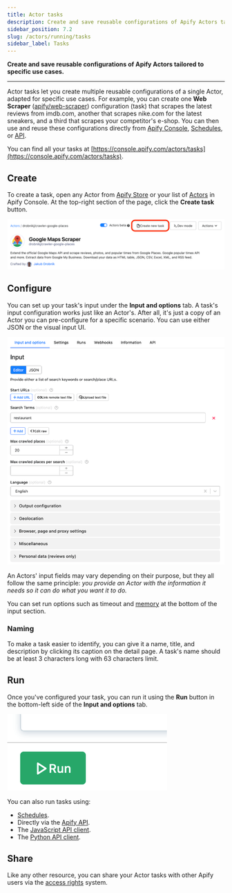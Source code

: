 ```yaml
---
title: Actor tasks
description: Create and save reusable configurations of Apify Actors tailored to specific use cases.
sidebar_position: 7.2
slug: /actors/running/tasks
sidebar_label: Tasks
---
```


**Create and save reusable configurations of Apify Actors tailored to specific use cases.**

---

Actor tasks let you create multiple reusable configurations of a single Actor, adapted for specific use cases. For example, you can create one **Web Scraper** ([apify/web-scraper](https://apify.com/apify/web-scraper)) configuration (task) that scrapes the latest reviews from imdb.com, another that scrapes nike.com for the latest sneakers, and a third that scrapes your competitor's e-shop. You can then use and reuse these configurations directly from [Apify Console](https://console.apify.com/actors/tasks), [Schedules](../../schedules.md), or [API](/api/v2#/reference/actor-tasks/run-collection/run-task).

You can find all your tasks at [https://console.apify.com/actors/tasks](https://console.apify.com/actors/tasks).

## Create

To create a task, open any Actor from [Apify Store](https://console.apify.com/store) or your list of [Actors](https://console.apify.com/actors) in Apify Console. At the top-right section of the page, click the **Create task** button.

![Create a new Apify task](./images/tasks/create-task.png)

## Configure

You can set up your task's input under the **Input and options** tab. A task's input configuration works just like an Actor's. After all, it's just a copy of an Actor you can pre-configure for a specific scenario. You can use either JSON or the visual input UI.

![Apify task configuration](./images/tasks/create-task-configure.png)

An Actors' input fields may vary depending on their purpose, but they all follow the same principle: _you provide an Actor with the information it needs so it can do what you want it to do._

You can set run options such as timeout and [memory](./usage_and_resources.md) at the bottom of the input section.

### Naming

To make a task easier to identify, you can give it a name, title, and description by clicking its caption on the detail page. A task's name should be at least 3 characters long with 63 characters limit.

## Run

Once you've configured your task, you can run it using the **Run** button in the bottom-left side of the **Input and options** tab.

![Run an Apify task](./images/tasks/create-task-run.png)

You can also run tasks using:

- [Schedules](../../schedules.md).
- Directly via the [Apify API](/api/v2#/reference/actor-tasks/run-collection/run-task).
- The [JavaScript API client](/api/client/js/reference/class/TaskClient).
- The [Python API client](/api/client/python/reference/class/TaskClient).

## Share

Like any other resource, you can share your Actor tasks with other Apify users via the [access rights](../../collaboration/index.md) system.
